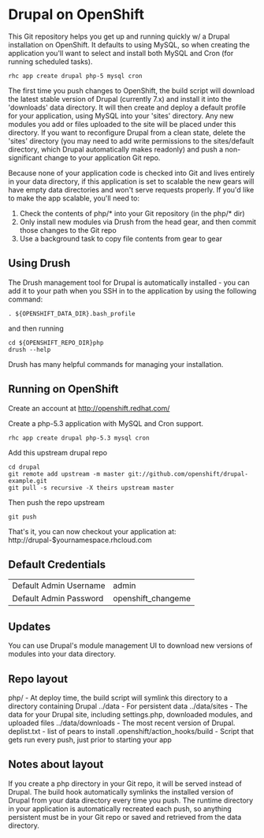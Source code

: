 Drupal on OpenShift
===================

This Git repository helps you get up and running quickly w/ a Drupal
installation on OpenShift. It defaults to using MySQL, so when creating
the application you'll want to select and install both MySQL and Cron
(for running scheduled tasks). 

    rhc app create drupal php-5 mysql cron

The first time you push changes to OpenShift, the build script
will download the latest stable version of Drupal (currently 7.x) and
install it into the 'downloads' data directory.  It will then create and
deploy a default profile for your application, using MySQL into your
'sites' directory. Any new modules you add or files uploaded to the site
will be placed under this directory. If you want to reconfigure Drupal
from a clean state, delete the 'sites' directory (you may need to add
write permissions to the sites/default directory, which Drupal
automatically makes readonly) and push a non-significant change to your
application Git repo.

Because none of your application code is checked into Git and lives
entirely in your data directory, if this application is set to scalable
the new gears will have empty data directories and won't serve requests
properly.  If you'd like to make the app scalable, you'll need to:

1. Check the contents of php/* into your Git repository (in the php/*
   dir)
2. Only install new modules via Drush from the head gear, and then
   commit those changes to the Git repo
3. Use a background task to copy file contents from gear to gear


Using Drush
-----------

The Drush management tool for Drupal is automatically installed - you can add it to your path when you SSH in to the application by using the following command:

    . ${OPENSHIFT_DATA_DIR}.bash_profile

and then running

    cd ${OPENSHIFT_REPO_DIR}php
    drush --help

Drush has many helpful commands for managing your installation.


Running on OpenShift
--------------------

Create an account at http://openshift.redhat.com/

Create a php-5.3 application with MySQL and Cron support.

    rhc app create drupal php-5.3 mysql cron

Add this upstream drupal repo

    cd drupal
    git remote add upstream -m master git://github.com/openshift/drupal-example.git
    git pull -s recursive -X theirs upstream master

Then push the repo upstream

    git push

That's it, you can now checkout your application at:
    http://drupal-$yournamespace.rhcloud.com

Default Credentials
-------------------
<table>
<tr><td>Default Admin Username</td><td>admin</td></tr>
<tr><td>Default Admin Password</td><td>openshift_changeme</td></tr>
</table>

Updates
-------

You can use Drupal's module management UI to download new versions of
modules into your data directory.

Repo layout
-----------

php/ - At deploy time, the build script will symlink this directory to a
directory containing Drupal
../data - For persistent data
../data/sites - The data for your Drupal site, including settings.php,
downloaded modules, and uploaded files
../data/downloads - The most recent version of Drupal.
deplist.txt - list of pears to install
.openshift/action_hooks/build - Script that gets run every push, just prior to
    starting your app


Notes about layout
------------------

If you create a php directory in your Git repo, it will be served
instead of Drupal.  The build hook automatically symlinks the installed
version of Drupal from your data directory every time you push.  The
runtime directory in your application is automatically recreated each
push, so anything persistent must be in your Git repo or saved and
retrieved from the data directory.

